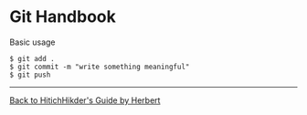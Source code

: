# Git Handbook

Basic usage

```
$ git add .
$ git commit -m "write something meaningful"
$ git push
```

***

[Back to HitichHikder's Guide by Herbert](README.md)